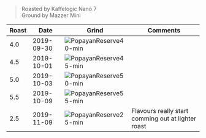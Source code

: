 > Roasted by Kaffelogic Nano 7<br>
> Ground by Mazzer Mini

| Roast | Date       | Grind | Comments |
|-------|------------|-------|----------
| 4.0   | 2019-09-30 | ![PopayanReserve4 0-min](https://user-images.githubusercontent.com/2862029/68896353-28d5b280-0790-11ea-9098-322d89f64188.jpg) | 
| 4.5   | 2019-10-01 | ![PopayanReserve4 5-min](https://user-images.githubusercontent.com/2862029/68896558-9a156580-0790-11ea-8c53-40400c209277.jpg) | 
| 5.0   | 2019-10-03 | ![PopayanReserve5 0-min](https://user-images.githubusercontent.com/2862029/68896809-27f15080-0791-11ea-8f09-a6cf750ae41c.jpg) | 
| 5.5   | 2019-10-09 | ![PopayanReserve5 5-min](https://user-images.githubusercontent.com/2862029/68897512-84a13b00-0792-11ea-8155-f63341639372.jpg) |
| 2.5   | 2019-11-09 | ![PopayanReserve2 5-min](https://user-images.githubusercontent.com/2862029/68896064-8ae1e800-078f-11ea-92b6-8ed60ba87ee4.jpeg) | Flavours really start comming out at lighter roast
